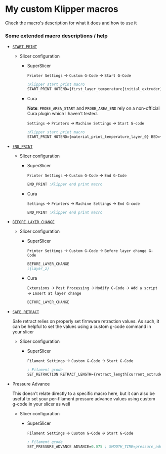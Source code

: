 # My custom Klipper macros

Check the macro's description for what it does and how to use it

### Some extended macro descriptions / help

- [`START_PRINT`](./print_start.cfg)

  - Slicer configuration

    - SuperSlicer

      `Printer Settings` → `Custom G-Code` → `Start G-Code`

      ```lisp
      ;Klipper start print macro
      START_PRINT HOTEND={first_layer_temperature[initial_extruder]+extruder_temperature_offset[initial_extruder]} BED={first_layer_bed_temperature} RELATIVE_E_MODE={use_relative_e_distances} PROBE=true PROBE_AREA_START={first_layer_print_min[0]},{first_layer_print_min[1]} PROBE_AREA_END={first_layer_print_max[0]},{first_layer_print_max[1]}
      ```

    - Cura

      **Note**: `PROBE_AREA_START` and `PROBE_AREA_END` rely on a non-official
      Cura plugin which I haven't tested.

      `Settings` → `Printers` → `Machine Settings` → `Start G-code`

      ```lisp
      ;Klipper start print macro
      START_PRINT HOTEND={material_print_temperature_layer_0} BED={material_bed_temperature_layer_0} RELATIVE_E_MODE={relative_extrusion} PROBE=false PROBE_AREA_START=%MINX%,%MINY% PROBE_AREA_END=%MAXX%,%MAXY%
      ```

- [`END_PRINT`](./print_end.cfg)

  - Slicer configuration

    - SuperSlicer

      `Printer Settings` → `Custom G-Code` → `End G-Code`

      ```lisp
      END_PRINT ;Klipper end print macro
      ```

    - Cura

      `Settings` → `Printers` → `Machine Settings` → `End G-code`

      ```lisp
      END_PRINT ;Klipper end print macro
      ```

- [`BEFORE_LAYER_CHANGE`](./layer_before_change.cfg)

  - Slicer configuration

    - SuperSlicer

      `Printer Settings` → `Custom G-Code` → `Before layer change G-Code`

      ```lisp
      BEFORE_LAYER_CHANGE
      ;{layer_z}
      ```

    - Cura

      `Extensions` → `Post Processing` → `Modify G-Code` → `Add a script` →
      `Insert at layer change`

      ```lisp
      BEFORE_LAYER_CHANGE
      ```

- [`SAFE_RETRACT`](./safe_retract.cfg)

  Safe retract relies on properly set firmware retraction values. As such, it
  can be helpful to set the values using a custom g-code command in your slicer

  - Slicer configuration

    - SuperSlicer

      `Filament Settings` → `Custom G-Code` → `Start G-Code`

      ```lisp
      ; Filament gcode
      SET_RETRACTION RETRACT_LENGTH={retract_length[current_extruder]} RETRACT_SPEED={retract_speed[current_extruder]} ;UNRETRACT_EXTRA_LENGTH={retract_length[current_extruder]} UNRETRACT_SPEED={retract_speed[current_extruder]}
      ```

- Pressure Advance

  This doesn't relate directly to a specific macro here, but it can also be
  useful to set your per-filament pressure advance values using custom g-code
  in your slicer as well

  - Slicer configuration

    - SuperSlicer

      `Filament Settings` → `Custom G-Code` → `Start G-Code`

      ```lisp
      ; Filament gcode
      SET_PRESSURE_ADVANCE ADVANCE=0.075 ; SMOOTH_TIME=pressure_advance_smooth_time
      ```
